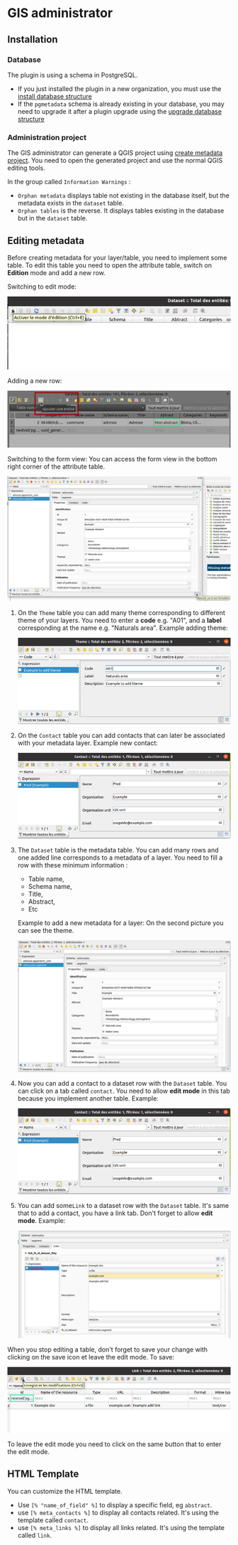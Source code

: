# GIS administrator

## Installation

### Database

The plugin is using a schema in PostgreSQL.

* If you just installed the plugin in a new organization, you must use the
  [install database structure](../processing/README.md#installation-of-the-database-structure)
* If the `pgmetadata` schema is already existing in your database, you may need to upgrade it after a
  plugin upgrade using the [upgrade database structure](../processing/README.md#upgrade-the-database-structure)

### Administration project

The GIS administrator can generate a QGIS project using
[create metadata project](../processing/README.md#create-metadata-administration-project). You need to open
the generated project and use the normal QGIS editing tools.

In the group called `Information Warnings` :

* `Orphan metadata` displays table not existing in the database itself, but the metadata exists in the
  `dataset` table.
* `Orphan tables` is the reverse. It displays tables existing in the database but in the `dataset` table.

## Editing metadata

Before creating metadata for your layer/table, you need to implement some table. To edit this table you need
to open the attribute table, switch on **Edition** mode and add a new row.

Switching to edit mode:

![Attribute table](../img/attribute_table_edit_mode.png)

Adding a new row:

![Attribute table](../img/attribute_table_new_row.png)

Switching to the form view: You can access the form view in the bottom right corner of the attribute table.

![Attribute table](../img/attribute_table_view_form.png)

1. On the `Theme` table you can add many theme corresponding to different theme of your layers.
    You need to enter a **code** e.g. "A01", and a **label** corresponding at the name e.g. "Naturals area".
    Example adding theme:

    ![Attribute table](../img/attribute_table_add_theme.png)

1. On the `Contact` table you can add contacts that can later be associated with your metadata layer.
    Example new contact:

    ![Attribute table](../img/attribute_table_add_contact.png)

1. The `Dataset` table is the metadata table. You can add many rows and one added line corresponds to a 
   metadata of a layer.
    You need to fill a row with these minimum information : 
    * Table name,
    * Schema name,
    * Title,
    * Abstract,
    * Etc

    Example to add a new metadata for a layer:
      On the second picture you can see the theme.

    ![Attribute table](../img/attribute_table_add_dataset.png)

1. Now you can add a contact to a dataset row with the `Dataset` table. You can click on a tab called `contact`.
    You need to allow **edit mode** in this tab because you implement another table.
    Example:

    ![Attribute table](../img/attribute_table_add_contact.png)

1. You can add some`Link` to a dataset row with the `Dataset` table. It's same that to add a contact,
   you have a link tab.
    Don't forget to allow **edit mode**.
    Example:

    ![Attribute table](../img/attribute_table_add_link.png)


When you stop editing a table, don't forget to save your change with clicking on the save icon et leave the
edit mode.
To save:

![Attribute table](../img/attribute_table_save.png)

To leave the edit mode you need to click on the same button that to enter the edit mode.

## HTML Template

You can customize the HTML template.

* Use `[% "name_of_field" %]` to display a specific field, eg `abstract`.
* use `[% meta_contacts %]` to display all contacts related. It's using the template called `contact`.
* use `[% meta_links %]` to display all links related. It's using the template called `link`.
